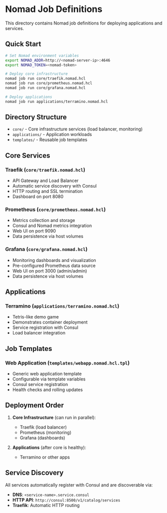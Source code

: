 # Nomad Job Definitions

This directory contains Nomad job definitions for deploying applications and services.

## Quick Start

```bash
# Set Nomad environment variables
export NOMAD_ADDR=http://<nomad-server-ip>:4646
export NOMAD_TOKEN=<nomad-token>

# Deploy core infrastructure
nomad job run core/traefik.nomad.hcl
nomad job run core/prometheus.nomad.hcl  
nomad job run core/grafana.nomad.hcl

# Deploy applications
nomad job run applications/terramino.nomad.hcl
```

## Directory Structure

- `core/` - Core infrastructure services (load balancer, monitoring)
- `applications/` - Application workloads
- `templates/` - Reusable job templates

## Core Services

### Traefik (`core/traefik.nomad.hcl`)
- API Gateway and Load Balancer
- Automatic service discovery with Consul
- HTTP routing and SSL termination
- Dashboard on port 8080

### Prometheus (`core/prometheus.nomad.hcl`)
- Metrics collection and storage
- Consul and Nomad metrics integration
- Web UI on port 9090
- Data persistence via host volumes

### Grafana (`core/grafana.nomad.hcl`)
- Monitoring dashboards and visualization
- Pre-configured Prometheus data source
- Web UI on port 3000 (admin/admin)
- Data persistence via host volumes

## Applications

### Terramino (`applications/terramino.nomad.hcl`)
- Tetris-like demo game
- Demonstrates container deployment
- Service registration with Consul
- Load balancer integration

## Job Templates

### Web Application (`templates/webapp.nomad.hcl.tpl`)
- Generic web application template
- Configurable via template variables
- Consul service registration
- Health checks and rolling updates

## Deployment Order

1. **Core Infrastructure** (can run in parallel):
   - Traefik (load balancer)
   - Prometheus (monitoring) 
   - Grafana (dashboards)

2. **Applications** (after core is healthy):
   - Terramino or other apps

## Service Discovery

All services automatically register with Consul and are discoverable via:
- **DNS**: `<service-name>.service.consul`
- **HTTP API**: `http://consul:8500/v1/catalog/services`
- **Traefik**: Automatic HTTP routing